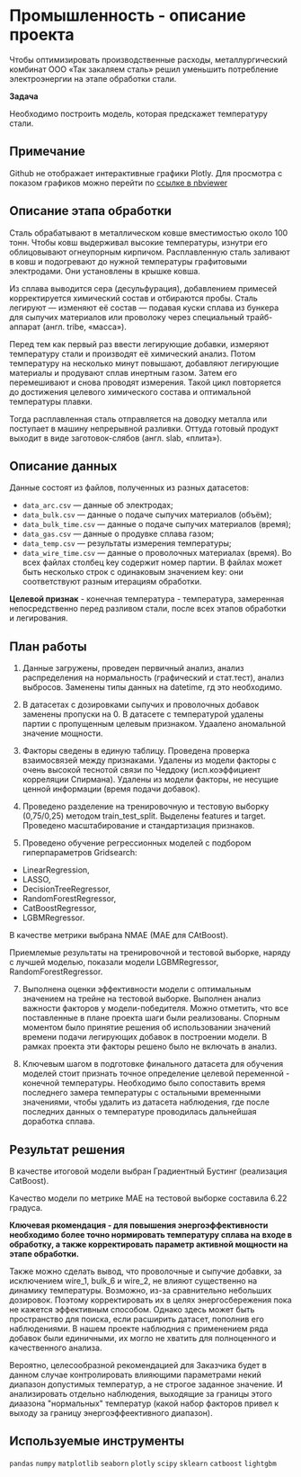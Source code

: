 # Промышленность - описание проекта

Чтобы оптимизировать производственные расходы, металлургический комбинат ООО «Так закаляем сталь» решил уменьшить потребление электроэнергии на этапе обработки стали. 

**Задача**

Необходимо построить модель, которая предскажет температуру стали.

## Примечание

Github не отображает интерактивные графики Plotly. Для просмотра с показом графиков можно перейти по [ссылке в nbviewer ](https://nbviewer.org/github/Lollol2023/Yandex_Prakticum_DS_2022/blob/main/Дипломный%20проект/Model_optimizatsii_izderzhek_metallurgia.ipynb#)

## Описание этапа обработки

Сталь обрабатывают в металлическом ковше вместимостью около 100 тонн. Чтобы ковш выдерживал высокие температуры, изнутри его облицовывают огнеупорным кирпичом. Расплавленную сталь заливают в ковш и подогревают до нужной температуры графитовыми электродами. Они установлены в крышке ковша.

Из сплава выводится сера (десульфурация), добавлением примесей корректируется химический состав и отбираются пробы. Сталь легируют — изменяют её состав — подавая куски сплава из бункера для сыпучих материалов или проволоку через специальный трайб-аппарат (англ. tribe, «масса»).

Перед тем как первый раз ввести легирующие добавки, измеряют температуру стали и производят её химический анализ. Потом температуру на несколько минут повышают, добавляют легирующие материалы и продувают сплав инертным газом. Затем его перемешивают и снова проводят измерения. Такой цикл повторяется до достижения целевого химического состава и оптимальной температуры плавки.

Тогда расплавленная сталь отправляется на доводку металла или поступает в машину непрерывной разливки. Оттуда готовый продукт выходит в виде заготовок-слябов (англ. slab, «плита»).

## Описание данных 

Данные состоят из файлов, полученных из разных датасетов:

- `data_arc.csv` — данные об электродах;
- `data_bulk.csv` — данные о подаче сыпучих материалов (объём);
- `data_bulk_time.csv` — данные о подаче сыпучих материалов (время);
- `data_gas.csv` — данные о продувке сплава газом;
- `data_temp.csv` — результаты измерения температуры;
- `data_wire_time.csv` — данные о проволочных материалах (время). Во всех файлах столбец key содержит номер партии. В файлах может быть несколько строк с одинаковым значением key: они соответствуют разным итерациям обработки.
 
**Целевой признак** - конечная температура - температура, замеренная непосредственно перед разливом стали, после всех этапов обработки и легирования.

## План работы

1. Данные загружены, проведен первичный анализ, анализ распределения на нормальность (графический и стат.тест), анализ выбросов. Заменены типы данных на datetime, гд это необходимо.

2. В датасетах с дозировками сыпучих и проволочных добавок заменены пропуски на 0. В датасете с температурой удалены партии с пропущенным целевым признаком. Удаалено аномальной значение мощности.

3. Факторы сведены в единую таблицу. Проведена проверка взаимосвязей между признаками. Удалены из модели факторы с очень высокой теснотой связи по Чеддоку (исп.коэффициент корреляции Спирмана). Удалены из модели факторы, не несущие ценной информации (время подачи добавок).

4. Проведено разделение на тренировочную и тестовую выборку (0,75/0,25) методом train_test_split. Выделены features и target. Проведено масштабирование и стандартизация признаков.

5. Проведено обучение регрессионных моделей с подбором гиперпараметров Gridsearch:

- LinearRegression,
- LASSO,
- DecisionTreeRegressor,
- RandomForestRegressor,
- CatBoostRegressor,
- LGBMRegressor.

В качестве метрики выбрана NMAE (MAE для CAtBoost).

Приемлемые результаты на тренировочной и тестовой выборке, наряду с лучшей моделью, показали модели LGBMRegressor, RandomForestRegressor.

7. Выполнена оценки эффективности модели с оптимальным значением на трейне на тестовой выборке. Выполнен анализ важности факторов у модели-победителя.
Можно отметить, что все поставленные в плане проекта шаги были реализованы. Спорным моментом было принятие решения об использовании значений времени подачи легирующих добавок в построении модели. В рамках проекта эти факторы решено было не включать в анализ.

8. Ключевым шагом в подготовке финального датасета для обучения моделей стоит признать точное определение целевой переменной - конечной температуры. Необходимо было сопоставить время последнего замера температуры с остальными временными значениями, чтобы удалить из датасета наблюдения, где после последних данных о температуре проводилась дальнейшая доработка сплава.

## Результат решения

В качестве итоговой модели выбран Градиентный Бустинг (реализация CatBoost).

Качество модели по метрике MAE на тестовой выборке составила 6.22 градуса.

**Ключевая ркомендация - для повышения энергоэффективности необходимо более точно нормировать температуру сплава на входе в обработку, а также корректировать параметр активной мощности на этапе обработки.**

Также можно сделать вывод, что проволочные и сыпучие добавки, за исключением wire_1, bulk_6 и wire_2, не влияют существенно на динамику температуры. Возможно, из-за сравнительно небольших дозировок. Поэтому корректировать их в целях энергосбережения пока не кажется эффективным способом. Однако здесь может быть пространство для поиска, если расширить датасет, пополнив его наблюдениями. В нашем проекте наблюдния с применением ряда добавок были единичными, их могло не хватить для полноценного и качественного анализа.

Вероятно, целесообразной рекомендацией для Заказчика будет в данном случае контролировать влияющими параметрами некий диапазон допустимых температур, а не строгое заданное значение. И анализировать отдельно наблюдения, выходящие за границы этого диаазона "нормальных" температур (какой набор факторов привел к выходу за границу энергоэффеективного диапазон).


## Используемые инструменты

`pandas` `numpy` `matplotlib` `seaborn` `plotly` `scipy` `sklearn` `catboost` `lightgbm`
